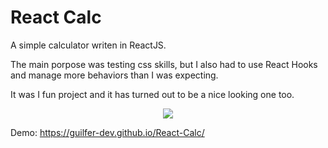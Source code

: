 # React Calc
 A simple calculator writen in ReactJS.

 The main porpose was testing css skills, but I also had to use React Hooks and manage more behaviors than I was expecting.

 It was I fun project and it has turned out to be a nice looking one too.

<p align="center">
  <img src='./React Calc - Demo.gif'>
</p>

Demo: https://guilfer-dev.github.io/React-Calc/
